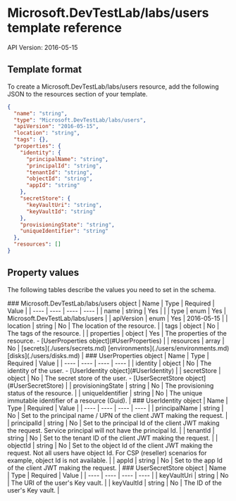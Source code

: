 # Microsoft.DevTestLab/labs/users template reference
API Version: 2016-05-15
## Template format

To create a Microsoft.DevTestLab/labs/users resource, add the following JSON to the resources section of your template.

```json
{
  "name": "string",
  "type": "Microsoft.DevTestLab/labs/users",
  "apiVersion": "2016-05-15",
  "location": "string",
  "tags": {},
  "properties": {
    "identity": {
      "principalName": "string",
      "principalId": "string",
      "tenantId": "string",
      "objectId": "string",
      "appId": "string"
    },
    "secretStore": {
      "keyVaultUri": "string",
      "keyVaultId": "string"
    },
    "provisioningState": "string",
    "uniqueIdentifier": "string"
  },
  "resources": []
}
```
## Property values

The following tables describe the values you need to set in the schema.

<a id="Microsoft.DevTestLab/labs/users" />
### Microsoft.DevTestLab/labs/users object
|  Name | Type | Required | Value |
|  ---- | ---- | ---- | ---- |
|  name | string | Yes |  |
|  type | enum | Yes | Microsoft.DevTestLab/labs/users |
|  apiVersion | enum | Yes | 2016-05-15 |
|  location | string | No | The location of the resource. |
|  tags | object | No | The tags of the resource. |
|  properties | object | Yes | The properties of the resource. - [UserProperties object](#UserProperties) |
|  resources | array | No | [secrets](./users/secrets.md) [environments](./users/environments.md) [disks](./users/disks.md) |


<a id="UserProperties" />
### UserProperties object
|  Name | Type | Required | Value |
|  ---- | ---- | ---- | ---- |
|  identity | object | No | The identity of the user. - [UserIdentity object](#UserIdentity) |
|  secretStore | object | No | The secret store of the user. - [UserSecretStore object](#UserSecretStore) |
|  provisioningState | string | No | The provisioning status of the resource. |
|  uniqueIdentifier | string | No | The unique immutable identifier of a resource (Guid). |


<a id="UserIdentity" />
### UserIdentity object
|  Name | Type | Required | Value |
|  ---- | ---- | ---- | ---- |
|  principalName | string | No | Set to the principal name / UPN of the client JWT making the request. |
|  principalId | string | No | Set to the principal Id of the client JWT making the request. Service principal will not have the principal Id. |
|  tenantId | string | No | Set to the tenant ID of the client JWT making the request. |
|  objectId | string | No | Set to the object Id of the client JWT making the request. Not all users have object Id. For CSP (reseller) scenarios for example, object Id is not available. |
|  appId | string | No | Set to the app Id of the client JWT making the request. |


<a id="UserSecretStore" />
### UserSecretStore object
|  Name | Type | Required | Value |
|  ---- | ---- | ---- | ---- |
|  keyVaultUri | string | No | The URI of the user's Key vault. |
|  keyVaultId | string | No | The ID of the user's Key vault. |

